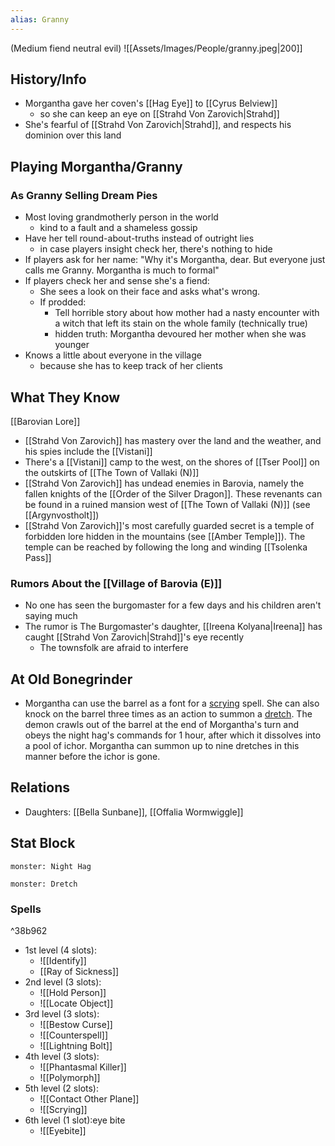 ```yaml
---
alias: Granny
---
```

(Medium fiend neutral evil)
![[Assets/Images/People/granny.jpeg|200]]
## History/Info
- Morgantha gave her coven's [[Hag Eye]] to [[Cyrus Belview]]
	- so she can keep an eye on [[Strahd Von Zarovich|Strahd]]
- She's fearful of [[Strahd Von Zarovich|Strahd]], and respects his dominion over this land

## Playing Morgantha/Granny
### As Granny Selling Dream Pies
- Most loving grandmotherly person in the world
	- kind to a fault and a shameless gossip
- Have her tell round-about-truths instead of outright lies
	- in case players insight check her, there's nothing to hide
- If players ask for her name: "Why it's Morgantha, dear. But everyone just calls me Granny. Morgantha is much to formal"
- If players check her and sense she's a fiend:
	- She sees a look on their face and asks what's wrong.
	- If prodded:
		- Tell horrible story about how mother had a nasty encounter with a witch that left its stain on the whole family (technically true)
		- hidden truth: Morgantha devoured her mother when she was younger
- Knows a little about everyone in the village
	- because she has to keep track of her clients

## What They Know
[[Barovian Lore]]
- [[Strahd Von Zarovich]] has mastery over the land and the weather, and his spies include the [[Vistani]]
- There's a [[Vistani]] camp to the west, on the shores of [[Tser Pool]] on the outskirts of [[The Town of Vallaki (N)]]
- [[Strahd Von Zarovich]] has undead enemies in Barovia, namely the fallen knights of the [[Order of the Silver Dragon]]. These revenants can be found in a ruined mansion west of [[The Town of Vallaki (N)]] (see [[Argynvostholt]])
- [[Strahd Von Zarovich]]'s most carefully guarded secret is a temple of forbidden lore hidden in the mountains (see [[Amber Temple]]). The temple can be reached by following the long and winding [[Tsolenka Pass]]

### Rumors About the [[Village of Barovia (E)]]
- No one has seen the burgomaster for a few days and his children aren't saying much
- The rumor is The Burgomaster's daughter, [[Ireena Kolyana|Ireena]] has caught [[Strahd Von Zarovich|Strahd]]'s eye recently
	- The townsfolk are afraid to interfere

## At Old Bonegrinder
- Morgantha can use the barrel as a font for a [scrying](http://longo.com.br/5e/spells.html#scrying_phb) spell. She can also knock on the barrel three times as an action to summon a [dretch](http://longo.com.br/5e/bestiary.html#dretch_mm). The demon crawls out of the barrel at the end of Morgantha's turn and obeys the night hag's commands for 1 hour, after which it dissolves into a pool of ichor. Morgantha can summon up to nine dretches in this manner before the ichor is gone.

## Relations
- Daughters: [[Bella Sunbane]], [[Offalia Wormwiggle]]

## Stat Block

```statblock
monster: Night Hag
```

```statblock
monster: Dretch
```

### Spells

^38b962

- 1st level (4 slots):
	- ![[Identify]]
	- [[Ray of Sickness]]
- 2nd level (3 slots): 
	- ![[Hold Person]]
	- ![[Locate Object]]
- 3rd level (3 slots):
	- ![[Bestow Curse]]
	- ![[Counterspell]]
	- ![[Lightning Bolt]]
- 4th level (3 slots): 
	- ![[Phantasmal Killer]]
	- ![[Polymorph]]
- 5th level (2 slots):
	- ![[Contact Other Plane]]
	- ![[Scrying]]
 - 6th level (1 slot):eye bite
	- ![[Eyebite]]
	
```dataviewjs
```